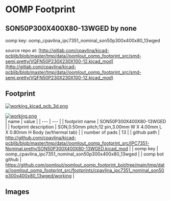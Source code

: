 # OOMP Footprint  
## SON50P300X400X80-13WGED  by none  
  
oomp key: oomp_cpavlina_ipc7351_nominal_son50p300x400x80_13wged  
  
source repo at: [http://gitlab.com/cpavlina/kicad-pcblib/blob/master/tmp/data//oomlout_oomp_footprint_src/smd-semi.pretty/VQFN50P230X230X100-12.kicad_mod](http://gitlab.com/cpavlina/kicad-pcblib/blob/master/tmp/data//oomlout_oomp_footprint_src/smd-semi.pretty/VQFN50P230X230X100-12.kicad_mod)  
## Footprint  
  
[![working_kicad_pcb_3d.png](working_kicad_pcb_3d_600.png)](working_kicad_pcb_3d.png)  
  
[![working.png](working_600.png)](working.png)  
| name | value | 
| --- | --- | 
| footprint name | SON50P300X400X80-13WGED | 
| footprint description | SON,0.50mm pitch;12 pin,3.00mm W X 4.00mm L X 0.80mm H Body (w/thermal tab) | 
| number of pads | 13 | 
| github path | http://github.com/cpavlina/kicad-pcblib/blob/master/tmp/data//oomlout_oomp_footprint_src/IPC7351-Nominal.pretty/SON50P300X400X80-13WGED.kicad_mod | 
| oomp key | oomp_cpavlina_ipc7351_nominal_son50p300x400x80_13wged | 
| oomp bot github | https://github.com/oomlout/oomlout_oomp_footprint_bot/tree/main/tmp/data//oomlout_oomp_footprint_src/footprints/cpavlina_ipc7351_nominal_son50p300x400x80_13wged/working | 
## Images  
